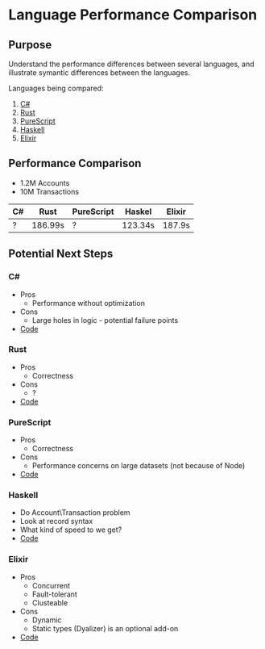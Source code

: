 # Language Performance Comparison

## Purpose

Understand the performance differences between several languages, and illustrate symantic differences between the languages.

Languages being compared:

1. [C#](#c#)
2. [Rust](#rust)
3. [PureScript](#PureScript)
4. [Haskell](#haskell)
5. [Elixir](#Elixir)

## Performance Comparison
- 1.2M Accounts
- 10M Transactions

|C#|Rust|PureScript|Haskel|Elixir|
|-|-|-|-|-|
|?|186.99s|?|123.34s|187.9s|

## Potential Next Steps

### C#
- Pros
  * Performance without optimization
- Cons
  * Large holes in logic - potential failure points
- [Code](https://github.com/ConcordResearch/LanguageComparison/tree/master/src-cs)

### Rust
- Pros
  * Correctness
- Cons
  - ?
- [Code](https://github.com/ConcordResearch/LanguageComparison/tree/master/src-rs)
### PureScript
- Pros
  * Correctness
- Cons
  * Performance concerns on large datasets (not because of Node)
- [Code](https://github.com/ConcordResearch/LanguageComparison/tree/master/src-ps)
### Haskell
 - Do Account\Transaction problem
 - Look at record syntax
 - What kind of speed to we get?
- [Code](https://github.com/ConcordResearch/LanguageComparison/tree/master/src-hs)
### Elixir
- Pros
    - Concurrent
    - Fault-tolerant
    - Clusteable
- Cons
    - Dynamic
    - Static types (Dyalizer) is an optional add-on
- [Code](https://github.com/ConcordResearch/LanguageComparison/tree/master/src-ex)
